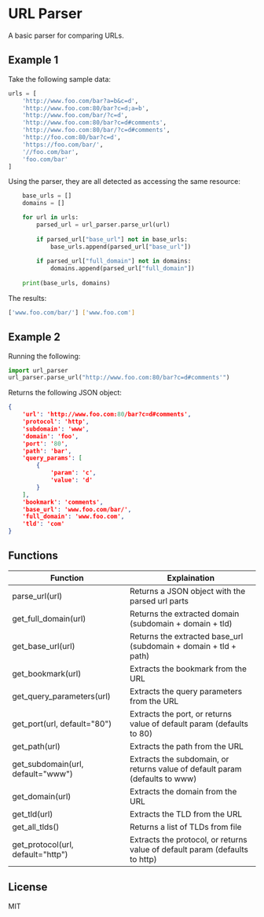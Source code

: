 # URL Parser

A basic parser for comparing URLs.

## Example 1
Take the following sample data:

```python
urls = [
    'http://www.foo.com/bar?a=b&c=d',
	'http://www.foo.com:80/bar?c=d;a=b',
	'http://www.foo.com/bar/?c=d',
	'http://www.foo.com:80/bar?c=d#comments',
	'http://www.foo.com:80/bar/?c=d#comments',
	'http://foo.com:80/bar?c=d',
	'https://foo.com/bar/',
	'//foo.com/bar',
	'foo.com/bar'
]
```

Using the parser, they are all detected as accessing the same resource:

```python
    base_urls = []
	domains = []

	for url in urls:
		parsed_url = url_parser.parse_url(url)
		
		if parsed_url["base_url"] not in base_urls:
			base_urls.append(parsed_url["base_url"])
			
		if parsed_url["full_domain"] not in domains:
			domains.append(parsed_url["full_domain"])
	
	print(base_urls, domains)
```

The results:

```sh
['www.foo.com/bar/'] ['www.foo.com']
```

## Example 2
Running the following:
```python
import url_parser
url_parser.parse_url("http://www.foo.com:80/bar?c=d#comments'")
```
Returns the following JSON object:
```JSON
{
    'url': 'http://www.foo.com:80/bar?c=d#comments', 
    'protocol': 'http', 
    'subdomain': 'www', 
    'domain': 'foo', 
    'port': '80', 
    'path': 'bar', 
    'query_params': [
        {
            'param': 'c', 
            'value': 'd'
        }
    ], 
    'bookmark': 'comments', 
    'base_url': 'www.foo.com/bar/',
    'full_domain': 'www.foo.com', 
    'tld': 'com'
}
```

## Functions

| Function | Explaination |
| ------ | ------ |
| parse_url(url) | Returns a JSON object with the parsed url parts |
| get_full_domain(url) | Returns the extracted domain (subdomain + domain + tld) |
| get_base_url(url) | Returns the extracted base_url (subdomain + domain + tld + path) |
| get_bookmark(url) | Extracts the bookmark from the URL |
| get_query_parameters(url) | Extracts the query parameters from the URL |
| get_port(url, default="80") | Extracts the port, or returns value of default param (defaults to 80) |
| get_path(url) | Extracts the path from the URL |
| get_subdomain(url, default="www") | Extracts the subdomain, or returns value of default param (defaults to www) |
| get_domain(url) | Extracts the domain from the URL |
| get_tld(url) | Extracts the TLD from the URL |
| get_all_tlds() | Returns a list of TLDs from file |
| get_protocol(url, default="http") | Extracts the protocol, or returns value of default param (defaults to http) |




## License
MIT


